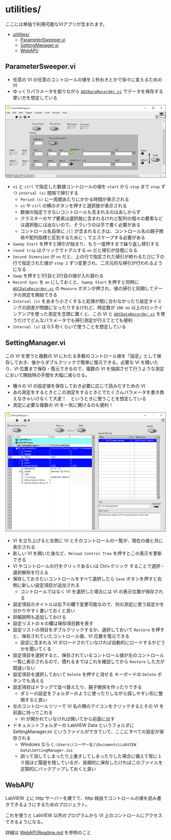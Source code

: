 utilities/
==

ここには単独で利用可能なVIアプリが含まれます。

- [utilities/](#utilities)
  - [ParameterSweeper.vi](#parametersweepervi)
  - [SettingManager.vi](#settingmanagervi)
  - [WebAPI/](#webapi)

ParameterSweeper.vi
--

- 任意の VI の任意のコントロールの値を１秒おきとかで徐々に変えるための VI
- ゆっくりパラメータを振りながら [`ADCDaraRecorder.vi`](../hardware/Readme.md#adcdatarecordervi--adc-の電圧値を記録するアプリ) でデータを保存する使い方を想定している

![](image4md/panel-ParameterSweeper.png)

- `vi` と `ctrl` で指定した数値コントロールの値を `start` から `stop` まで `step` ずつ `interval (s)` 間隔で掃引する
  - `Period (s)` に一周期あたりにかかる時間が表示される
  - `vi` や `ctrl` の横のボタンを押すと選択肢が表示される
  - 数値の指定できないコントロールも含まれるのはあしからず
  - クラスターのサブ要素は選択肢に含まれるけれど配列の個々の要素などは選択肢には出ないので、そういうのは手で書く必要がある
  - コントロール名自体に `/[]` が含まれるときは、コントロール名の親子関係や配列指標と区別するために `\` でエスケープする必要がある
- `Sweep Start` を押すと掃引が始まり、もう一度押すまで繰り返し掃引する
- `round trip` はクリックでトグルする `on` だと掃引が往復になる
- `Second Dimension` が `on` だと、上の行で指定された掃引が終わるたびに下の行で指定された値が `step 2` ずつ変更され、二次元的な掃引が行われるようになる
- `Swap` を押すと1行目と2行目の値が入れ替わる
- `Record Sync` を `on` にしておくと、`Sweep Start` を押すと同時に [`ADCDataRecorder.vi`](../hardware/Readme.md#adcdatarecordervi--adc-の電圧値を記録するアプリ) の `Measure` ボタンが押され、値の掃引と同期してデータの測定を開始できる
- `Interval (s)` をあまり小さくすると処理が間に合わなかったり設定タイミングの誤差が問題になったりするけれど、時定数が `100 ms` 以上のロックインアンプを使った測定を念頭に置くと、この VI と [`ADCDataRecorder.vi`](../hardware/Readme.md#adcdatarecordervi--adc-の電圧値を記録するアプリ) を使うだけでどんなパラメータでも掃引測定が行えてとても便利
- `Interval (s)` は 0.5 秒くらいで使うことを想定している

SettingManager.vi
--

この VI を使うと複数の VI にわたる多数のコントロール値を「設定」として保存しておき、後からダブルクリックで簡単に復元できる。必要な VI を開いたり、VI 位置まで保存・復元できるので、複数の VI を強調させて行うような測定において開始時の手間を大幅に減らせる。

- 種々の VI の設定値を保存しておき必要に応じて読みだすための VI
- あの測定をするときとこの測定をするときとでたくさんパラメータを書き換えなきゃいけなくて大変！　というときに使うことを想定している
- 測定に必要な複数の VI を一気に開けるのも便利！


![](image4md/panel-SettingManager.png)

- VI を立ち上げると左側に VI とそのコントロールの一覧が、現在の値と共に表示される
- 新しい VI を開いた後など、`Reload Control Tree` を押すとこの表示を更新できる
- VI やコントロールの行をクリックあるいは Ctrl+クリック することで選択・選択解除を行える
- 保存しておきたいコントロールをすべて選択したら `Save` ボタンを押すと右側に新しい設定項目が追加される
  - コントロールではなく VI を選択した場合には VI の表示位置が保存される
- 設定項目のタイトルは右下の欄で変更可能なので、何の測定に使う設定かを分かりやすく書いておくと良い
- 詳細説明も追加しておける
- 設定リストの `N` の欄は保存項目数を表す
- 設定リストの項目をダブルクリックするか、選択しておいて `Restore` を押すと、保存されていたコントロール値、VI 位置を復元できる
  - 設定に含まれる VI がロードされていなければ自動的にロードするかどうかを聞いてくる
- 設定項目を選択すると、保存されているコントロール値が左のコントロール一覧に表示されるので、慣れるまではこれを確認してから `Restore` した方が間違いない
- 設定項目を選択しておいて `Delete` を押すと消せる キーボードの `Delete` ボタンでも消える
- 設定項目はドラッグで並べ替えたり、親子関係を作ったりできる
  - ダミーの設定をフォルダーのように使ったりしながら探しやすい形に整頓すると良い
- 左のコントロールツリーで VI 名の横のアイコンをクリックするとその VI を前面に持ってこれる
  - VI が開かれていなければ開いてから前面に出す
- ドキュメントフォルダーの LabVIEW Data というフォルダに SettingManager.ini というファイルができていて、ここにすべての設定が保存される
  - Windows なら `C:\Users\(ユーザー名)\Documents\LabVIEW Data\SettingManager.ini`
  - 誤って消してしまったり上書きしてしまったりした場合に備えて常に１０個ほど履歴を残しているが、長期的に保存したければこのファイルを定期的にバックアップしておくと良い

WebAPI/
--

LabVIEW 上に http サーバーを建てて、http 経由でコントロールの値を読み書きできるようにするためのプロジェクト。

これを使うと LabVIEW 以外のプログラムから VI 上のコントロールにアクセスできるようになる。

詳細は [WebAPI/Readme.md](WebAPI/Readme.md) を参照のこと
